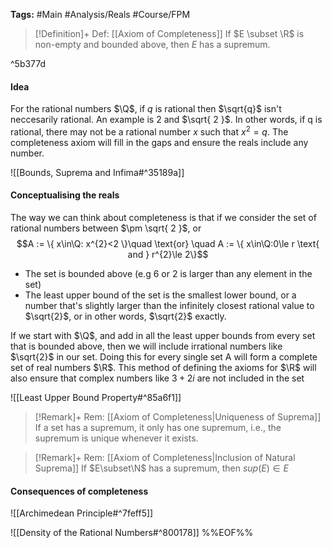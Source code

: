 **Tags:** #Main #Analysis/Reals #Course/FPM 

> [!Definition]+ Def: [[Axiom of Completeness]]
> If $E \subset \R$ is non-empty and bounded above, then $E$ has a supremum.

^5b377d

#### Idea
For the rational numbers $\Q$, if $q$ is rational then $\sqrt{q}$ isn't neccesarily rational. An example is $2$ and $\sqrt{ 2 }$. In other words, if q is rational, there may not be a rational number $x$ such that $x^2=q$.
The completeness axiom will fill in the gaps and ensure the reals include any number.

![[Bounds, Suprema and Infima#^35189a]]

#### Conceptualising the reals
The way we can think about completeness is that if we consider the set of rational numbers between $\pm \sqrt{ 2 }$, or
$$A := \{ x\in\Q: x^{2}<2 \}\quad \text{or} \quad A := \{ x\in\Q:0\le r \text{ and } r^{2}\le 2\}$$
- The set is bounded above (e.g $6$ or $2$ is larger than any element in the set)
- The least upper bound of the set is the smallest lower bound, or a number that's slightly larger than the infinitely closest rational value to $\sqrt{2}$, or in other words, $\sqrt{2}$ exactly.

If we start with $\Q$, and add in all the least upper bounds from every set that is bounded above, then we will include irrational numbers like $\sqrt{2}$ in our set. Doing this for every single set A will form a complete set of real numbers $\R$. This method of defining the axioms for $\R$ will also ensure that complex numbers like $3+2i$ are not included in the set

![[Least Upper Bound Property#^85a6f1]]

> [!Remark]+ Rem: [[Axiom of Completeness|Uniqueness of Suprema]]
> If a set has a supremum, it only has one supremum, i.e., the supremum is unique whenever it exists.

> [!Remark]+ Rem: [[Axiom of Completeness|Inclusion of Natural Suprema]]
> If $E\subset\N$ has a supremum, then $sup(E)\in E$

#### Consequences of completeness
![[Archimedean Principle#^7feff5]]

![[Density of the Rational Numbers#^800178]]
%%EOF%%
